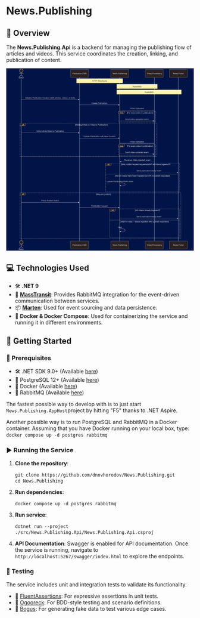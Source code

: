 # News.Publishing

## 🌟 Overview
The **News.Publishing.Api** is a backend for managing the publishing flow of articles and videos. This service coordinates the creation, linking, and publication of content.

![flow](docs/publishing.png)

## 💻 Technologies Used
- 🛠️ **.NET 9**
- 📡 **[MassTransit](https://masstransit.io/)**: Provides RabbitMQ integration for the event-driven communication between services.
- 📦 **[Marten](https://github.com/JasperFx/marten)**: Used for event sourcing and data persistence.
- 🐳 **Docker & Docker Compose**: Used for containerizing the service and running it in different environments.

## 🚀 Getting Started
### 🔧 Prerequisites

- 🛠️ .NET SDK 9.0+ (Available [here](https://dotnet.microsoft.com/download))
- 🐳 PostgreSQL 12+ (Available [here](https://www.postgresql.org/download/)) 
- 🐳 Docker (Available [here](https://docs.docker.com/engine/install/))
- 🐰 RabbitMQ (Available [here](https://www.rabbitmq.com/docs/download))

The fastest possible way to develop with is to just start `News.Publishing.AppHost`project by hitting "F5" thanks to .NET Aspire.

Another possible way is to run PostgreSQL and RabbitMQ in a Docker container. Assuming that you have Docker running on your local box, type:
`docker compose up -d postgres rabbitmq`

### ▶️ Running the Service
1. **Clone the repository**:
    ```shell
    git clone https://github.com/dnovhorodov/News.Publishing.git
    cd News.Publishing
    ```

2. **Run dependencies**:
    ```shell
    docker compose up -d postgres rabbitmq
    ```

3. **Run service**:
    ```shell
    dotnet run --project ./src/News.Publishing.Api/News.Publishing.Api.csproj
    ```
4. **API Documentation**: Swagger is enabled for API documentation.
   Once the service is running, navigate to `http://localhost:5267/swagger/index.html` to explore the endpoints.

### 🧪 Testing
The service includes unit and integration tests to validate its functionality.

- 🧷 [FluentAssertions](https://github.com/fluentassertions/fluentassertions): For expressive assertions in unit tests.
- 📝 [Ogooreck](https://github.com/oskardudycz/Ogooreck): For BDD-style testing and scenario definitions.
- 🎲 [Bogus](https://github.com/bchavez/Bogus): For generating fake data to test various edge cases.
